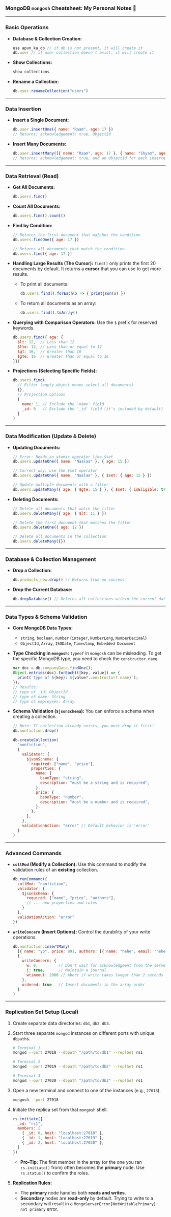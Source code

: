 ### MongoDB `mongosh` Cheatsheet: My Personal Notes 📝

-----

### Basic Operations

  * **Database & Collection Creation:**
    ```javascript
    use apun_ka_db // if db is not present, it will create it
    db.user // if user collection doesn't exist, it will create it
    ```
  * **Show Collections:**
    ```javascript
    show collections
    ```
  * **Rename a Collection:**
    ```javascript
    db.user.renameCollection("users")
    ```

-----

### Data Insertion

  * **Insert a Single Document:**
    ```javascript
    db.user.insertOne({ name: "Raam", age: 17 })
    // Returns: acknowledgement: true, ObjectId
    ```
  * **Insert Many Documents:**
    ```javascript
    db.user.insertMany([{ name: "Raam", age: 17 }, { name: "Shyam", age: 18 }])
    // Returns: acknowledgement: true, and an ObjectId for each inserted document
    ```

-----

### Data Retrieval (Read)

  * **Get All Documents:**

    ```javascript
    db.users.find()
    ```

  * **Count All Documents:**

    ```javascript
    db.users.find().count()
    ```

  * **Find by Condition:**

    ```javascript
    // Returns the first document that matches the condition
    db.users.findOne({ age: 17 })

    // Returns all documents that match the condition
    db.users.find({ age: 17 })
    ```

  * **Handling Large Results (The Cursor):**
    `find()` only prints the first 20 documents by default. It returns a **cursor** that you can use to get more results.

      * To print all documents:
        ```javascript
        db.users.find().forEach(x => { printjson(x) })
        ```
      * To return all documents as an array:
        ```javascript
        db.users.find().toArray()
        ```

  * **Querying with Comparison Operators:**
    Use the `$` prefix for reserved keywords.

    ```javascript
    db.users.find({ age: {
      $lt: 12,  // Less than 12
      $lte: 12, // Less than or equal to 12
      $gt: 16,  // Greater than 16
      $gte: 16  // Greater than or equal to 16
    }})
    ```

  * **Projections (Selecting Specific Fields):**

    ```javascript
    db.users.find(
      // Filter (empty object means select all documents)
      {},
      // Projection options
      {
        name: 1, // Include the 'name' field
        _id: 0   // Exclude the '_id' field (it's included by default)
      }
    )
    ```

-----

### Data Modification (Update & Delete)

  * **Updating Documents:**
    ```javascript
    // Error: Needs an atomic operator like $set
    db.users.updateOne({ name: "Naalaa" }, { age: 15 })

    // Correct way: use the $set operator
    db.users.updateOne({ name: "Naalaa" }, { $set: { age: 15 } })

    // Update multiple documents with a filter
    db.users.updateMany({ age: { $gte: 15 } }, { $set: { isEligible: true } })
    ```
  * **Deleting Documents:**
    ```javascript
    // Delete all documents that match the filter
    db.users.deleteMany({ age: { $lt: 11 } })

    // Delete the first document that matches the filter
    db.users.deleteOne({ age: 12 })

    // Delete all documents in the collection
    db.users.deleteMany({})
    ```

-----

### Database & Collection Management

  * **Drop a Collection:**
    ```javascript
    db.products_new.drop() // Returns true on success
    ```
  * **Drop the Current Database:**
    ```javascript
    db.dropDatabase() // Deletes all collections within the current database
    ```

-----

### Data Types & Schema Validation

  * **Core MongoDB Data Types:**

      * `string`, `boolean`, `number` (`integer`, `NumberLong`, `NumberDecimal`)
      * `ObjectId`, `Array`, `ISODate`, `Timestamp`, `Embedded Document`

  * **Type Checking in `mongosh`:**
    `typeof` in `mongosh` can be misleading. To get the specific MongoDB type, you need to check the `constructor.name`.

    ```javascript
    var doc = db.companyData.findOne();
    Object.entries(doc).forEach(([key, value]) => {
      print(`type of ${key}: ${value?.constructor?.name}`);
    });
    // Results:
    // type of _id: ObjectId
    // type of name: String
    // type of employees: Array
    ```

  * **Schema Validation (`$jsonSchema`):**
    You can enforce a schema when creating a collection.

    ```javascript
    // Note: If collection already exists, you must drop it first!
    db.nonfiction.drop()

    db.createCollection(
      "nonfiction",
      {
        validator: {
          $jsonSchema: {
            required: ["name", "price"],
            properties: {
              name: {
                bsonType: "string",
                description: "must be a string and is required",
              },
              price: {
                bsonType: "number",
                description: "must be a number and is required",
              },
            },
          },
        },
        validationAction: "error" // Default behavior is 'error'
      }
    )
    ```

-----

### Advanced Commands

  * **`collMod` (Modify a Collection):**
    Use this command to modify the validation rules of an **existing** collection.
    ```javascript
    db.runCommand({
      collMod: "nonfiction",
      validator: {
        $jsonSchema: {
          required: ["name", "price", "authors"],
          // ... new properties and rules
        }
      },
      validationAction: "error"
    })
    ```
  * **`writeConcern` (Insert Options):**
    Control the durability of your write operations.
    ```javascript
    db.nonfiction.insertMany(
      [{ name: "yo", price: 891, authors: [{ name: "hehe", email: "hehe@mail.com" }] }],
      {
        writeConcern: {
          w: 0,         // Don't wait for acknowledgment from the server
          j: true,      // Maintain a journal
          wtimeout: 2000 // Abort if write takes longer than 2 seconds
        },
        ordered: true   // Insert documents in the array order
      }
    )
    ```

-----

### Replication Set Setup (Local)

1.  Create separate data directories: `db1`, `db2`, `db3`.

2.  Start three separate `mongod` instances on different ports with unique `dbpath`s.

    ```bash
    # Terminal 1
    mongod --port 27018 --dbpath "/path/to/db1" --replSet rs1

    # Terminal 2
    mongod --port 27019 --dbpath "/path/to/db2" --replSet rs1

    # Terminal 3
    mongod --port 27020 --dbpath "/path/to/db3" --replSet rs1
    ```

3.  Open a new terminal and connect to one of the instances (e.g., `27018`).

    ```bash
    mongosh --port 27018
    ```

4.  Initiate the replica set from that `mongosh` shell.

    ```javascript
    rs.initiate({
      _id: "rs1",
      members: [
        { _id: 0, host: "localhost:27018" },
        { _id: 1, host: "localhost:27019" },
        { _id: 2, host: "localhost:27020" },
      ]
    })
    ```

      * **Pro-Tip:** The first member in the array (or the one you ran `rs.initiate()` from) often becomes the **primary** node. Use `rs.status()` to confirm the roles.

5.  **Replication Rules:**

      * The **primary** node handles both **reads and writes**.
      * **Secondary** nodes are **read-only** by default. Trying to write to a secondary will result in a `MongoServerError[NotWritablePrimary]: not primary` error.